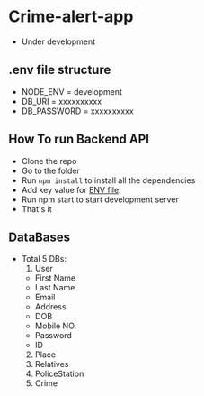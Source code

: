 # Crime-alert-app

- Under development

## <a name="env"></a>.env file structure

- NODE_ENV = development
- DB_URI = xxxxxxxxxx
- DB_PASSWORD = xxxxxxxxxx

## How To run Backend API

- Clone the repo
- Go to the folder
- Run `npm install` to install all the dependencies
- Add key value for [ENV file](#head1234).
- Run npm start to start development server
- That's it

## DataBases

- Total 5 DBs:
  1. User
  - First Name
  - Last Name
  - Email
  - Address
  - DOB
  - Mobile NO.
  - Password
  - ID
  2. Place
  3. Relatives
  4. PoliceStation
  5. Crime
